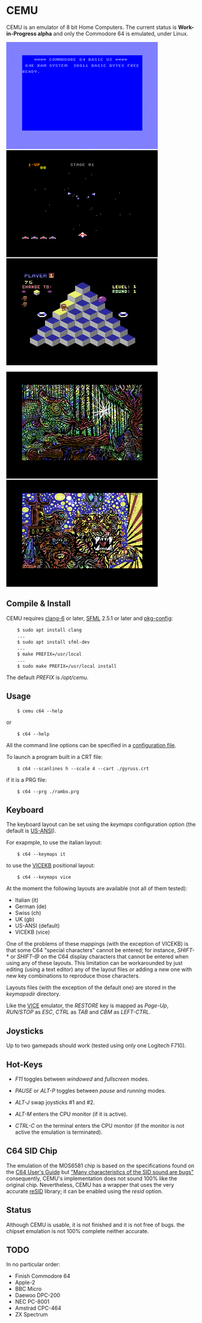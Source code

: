 # CEMU

CEMU is an emulator of 8 bit Home Computers.
The current status is **Work-in-Progress alpha** and only the Commodore 64
is emulated, under Linux.

![c64](/images/c64.gif "CEMU C64")
![gyruss](/images/gyruss.gif "Gyruss")
![q-bert](/images/q-bert.gif "Q*Bert")

[![zauberwald](/images/zauberwald.png "Zauberwald")](https://csdb.dk/release/?id=188005)
[![compopicasso](/images/compopicasso.png "Compopicasso")](https://csdb.dk/release/?id=185650)


## Compile & Install

CEMU requires [clang-6](https://clang.llvm.org) or later,
[SFML](https://www.sfml-dev.org) 2.5.1 or later and
[pkg-config](https://en.wikipedia.org/wiki/Pkg-config):

```
    $ sudo apt install clang
    ...
    $ sudo apt install sfml-dev
    ...
    $ make PREFIX=/usr/local
    ...
    $ sudo make PREFIX=/usr/local install
```

The default *PREFIX* is */opt/cemu*.


## Usage

```
    $ cemu c64 --help
```
or
```
    $ c64 --help
```
All the command line options can be specified in a
[configuration file](/bin/cemu.conf).

To launch a program built in a CRT file:

```
    $ c64 --scanlines h --scale 4 --cart ./gyruss.crt
```
if it is a PRG file:

```
    $ c64 --prg ./rambo.prg
```


## Keyboard

The keyboard layout can be set using the *keymaps* configuration option
(the default is [US-ANSI](https://en.wikipedia.org/wiki/File:ANSI_Keyboard_Layout_Diagram_with_Form_Factor.svg)).

For exapmple, to use the italian layout:
```
    $ c64 --keymaps it
```
to use the [VICEKB](https://vice-emu.pokefinder.org/index.php/File:C64keyboard.gif)
positional layout:
```
    $ c64 --keymaps vice
```

At the moment the following layouts are available (not all of them tested):
* Italian (it)
* German (de)
* Swiss (ch)
* UK (gb)
* US-ANSI (default)
* VICEKB (vice)

One of the problems of these mappings (with the exception of VICEKB) is that
some C64 "special characters" cannot be entered; for instance, *SHIFT-** or
*SHIFT-@* on the C64 display characters that cannot be entered when using any
of these layouts.
This limitation can be workarounded by just editing (using a text editor)
any of the layout files or adding a new one with new key combinations to
reproduce those characters.

Layouts files (with the exception of the default one) are stored in the
*keymapsdir* directory.

Like the [VICE](https://en.wikipedia.org/wiki/VICE) emulator, the *RESTORE*
key is mapped as *Page-Up*, *RUN/STOP* as *ESC*, *CTRL* as *TAB* and
*CBM* as *LEFT-CTRL*.


## Joysticks

Up to two gamepads should work (tested using only one Logitech F710).


## Hot-Keys

* *F11* toggles between *windowed* and *fullscreen* modes.

* *PAUSE* or *ALT-P* toggles between *pause* and *running* modes.

* *ALT-J* swap joysticks #1 and #2.

* *ALT-M* enters the CPU monitor (if it is active).

* *CTRL-C* on the terminal enters the CPU monitor (if the monitor is not
  active the emulation is terminated).


## C64 SID Chip

The emulation of the MOS6581 chip is based on the specifications found on the
[C64 User's Guide](https://www.c64-wiki.com/wiki/Commodore_64_User%27s_Guide)
but ["Many characteristics of the SID sound are bugs"](https://www.c64-wiki.com/wiki/SID#Trivia)
consequently, CEMU's implementation does not sound 100% like the original chip.
Nevertheless, CEMU has a wrapper that uses the very accurate
[reSID](https://en.wikipedia.org/wiki/ReSID) library; it can be enabled
using the *resid* option.


## Status

Although CEMU is usable, it is not finished and it is not free of bugs.
the chipset emulation is not 100% complete neither accurate.


## TODO

In no particular order:

* Finish Commodore 64
* Apple-2
* BBC Micro
* Daewoo DPC-200
* NEC PC-8001
* Amstrad CPC-464
* ZX Spectrum
